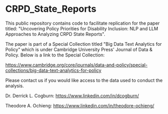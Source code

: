 # CRPD_State_Reports
This public repository contains code to facilitate replication for the paper titled: "Uncovering Policy Priorities for Disability Inclusion: NLP and LLM Approaches to Analyzing CRPD State Reports".

The paper is part of a Special Collection titled "Big Data Text Analytics for Policy" which is under Cambridge University Press' Journal of Data & Policy. Below is a link to the Special Collection:

https://www.cambridge.org/core/journals/data-and-policy/special-collections/big-data-text-analytics-for-policy

Please contact us if you would like access to the data used to conduct the analysis.

Dr. Derrick L. Cogburn: https://www.linkedin.com/in/dcogburn/

Theodore A. Ochieng: https://www.linkedin.com/in/theodore-ochieng/

